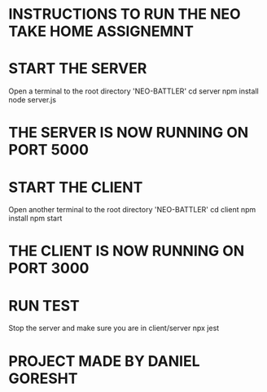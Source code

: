 # INSTRUCTIONS TO RUN THE NEO TAKE HOME ASSIGNEMNT


# START THE SERVER
Open a terminal to the root directory 'NEO-BATTLER'
cd server
npm install
node server.js
# THE SERVER IS NOW RUNNING ON PORT 5000

# START THE CLIENT
Open another terminal to the root directory 'NEO-BATTLER'
cd client
npm install
npm start
# THE CLIENT IS NOW RUNNING ON PORT 3000


# RUN TEST
Stop the server and make sure you are in client/server
npx jest



# PROJECT MADE BY DANIEL GORESHT